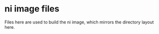 # ni image files
Files here are used to build the ni image, which mirrors the directory layout
here.

